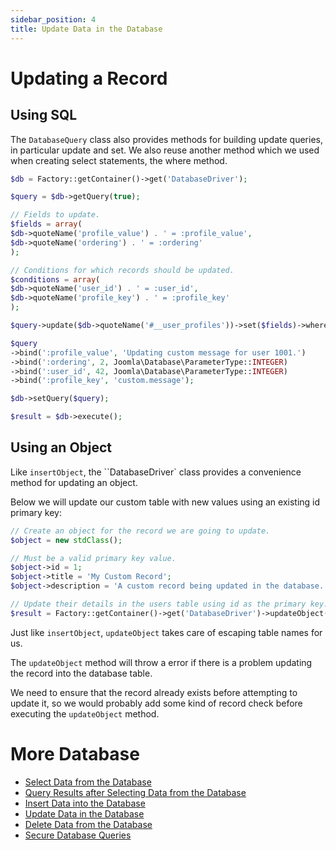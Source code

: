 ```yaml
---
sidebar_position: 4
title: Update Data in the Database
---
```


# Updating a Record

## Using SQL

The ``DatabaseQuery`` class also provides methods for building update queries, in particular update and set. We also reuse another method which we used when creating select statements, the where method.
```php
$db = Factory::getContainer()->get('DatabaseDriver');

$query = $db->getQuery(true);

// Fields to update.
$fields = array(
$db->quoteName('profile_value') . ' = :profile_value',
$db->quoteName('ordering') . ' = :ordering'
);

// Conditions for which records should be updated.
$conditions = array(
$db->quoteName('user_id') . ' = :user_id',
$db->quoteName('profile_key') . ' = :profile_key'
);

$query->update($db->quoteName('#__user_profiles'))->set($fields)->where($conditions);

$query
->bind(':profile_value', 'Updating custom message for user 1001.')
->bind(':ordering', 2, Joomla\Database\ParameterType::INTEGER)
->bind(':user_id', 42, Joomla\Database\ParameterType::INTEGER)   
->bind(':profile_key', 'custom.message');

$db->setQuery($query);

$result = $db->execute();
```

## Using an Object
Like ``insertObject``, the ``DatabaseDriver` class provides a convenience method for updating an object.

Below we will update our custom table with new values using an existing id primary key:
```php
// Create an object for the record we are going to update.
$object = new stdClass();

// Must be a valid primary key value.
$object->id = 1;
$object->title = 'My Custom Record';
$object->description = 'A custom record being updated in the database.';

// Update their details in the users table using id as the primary key.
$result = Factory::getContainer()->get('DatabaseDriver')->updateObject('#__custom_table', $object, 'id');
```
Just like ``insertObject``, ``updateObject`` takes care of escaping table names for us.

The ``updateObject`` method will throw a error if there is a problem updating the record into the database table.

We need to ensure that the record already exists before attempting to update it, so we would probably add some kind of record check before executing the ``updateObject`` method.


# More Database
- [Select Data from the Database](/docs/general-concepts/database/select-data)
- [Query Results after Selecting Data from the Database](/docs/general-concepts/database/query-results.md)
- [Insert Data into the Database](/docs/general-concepts/database/insert-data)
- [Update Data in the Database](/docs/general-concepts/database/update-data)
- [Delete Data from the Database](/docs/general-concepts/database/delete-data)
- [Secure Database Queries](/docs/next/security/secure-db-queries)
